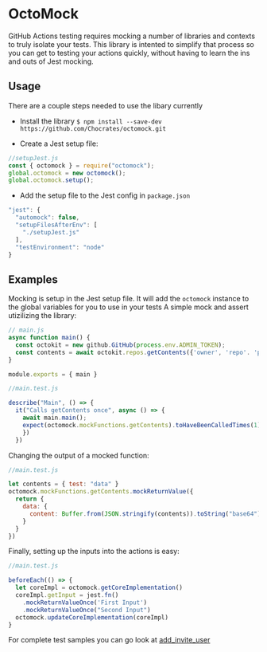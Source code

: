 # OctoMock
GitHub Actions testing requires mocking a number of libraries and contexts to truly isolate your tests. 
This library is intented to simplify that process so you can get to testing your actions quickly, without having to learn the ins and outs of Jest mocking.  

## Usage 

There are a couple steps needed to use the libary currently
* Install the library
 ```$ npm install --save-dev https://github.com/Chocrates/octomock.git```
 
 * Create a Jest setup file:
 
```javascript
//setupJest.js
const { octomock } = require("octomock");
global.octomock = new octomock();
global.octomock.setup();
```
 
* Add the setup file to the Jest config in `package.json`

```javascript
"jest": {
  "automock": false,
  "setupFilesAfterEnv": [
    "./setupJest.js"
  ],
  "testEnvironment": "node"
}
```

## Examples
Mocking is setup in the Jest setup file.  It will add the `octomock` instance to the global variables for you to use in your tests
A simple mock and assert utizilizing the library:

```javascript
// main.js
async function main() {
  const octokit = new github.GitHub(process.env.ADMIN_TOKEN);
  const contents = await octokit.repos.getContents({'owner', 'repo'. 'path'})
}

module.exports = { main }
```

```javascript
//main.test.js

describe("Main", () => {
  it("Calls getContents once", async () => {
    await main.main();
    expect(octomock.mockFunctions.getContents).toHaveBeenCalledTimes(1);
    })
  })
```


Changing the output of a mocked function:

```javascript
//main.test.js

let contents = { test: "data" }
octomock.mockFunctions.getContents.mockReturnValue({
  return {
    data: {
      content: Buffer.from(JSON.stringify(contents)).toString("base64") 
    }
  }
})
```

Finally, setting up the inputs into the actions is easy:  

```javascript
//main.test.js

beforeEach(() => {
  let coreImpl = octomock.getCoreImplementation()
  coreImpl.getInput = jest.fn()
    .mockReturnValueOnce('First Input')
    .mockReturnValueOnce("Second Input")
  octomock.updateCoreImplementation(coreImpl)
}
```

For complete test samples you can go look at [add_invite_user](https://github.com/froi/add_invite_user)
